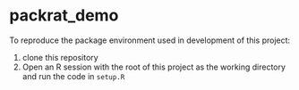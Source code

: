 # packrat_demo

To reproduce the package environment used in development of this project:

1. clone this repository
2. Open an R session with the root of this project as the working directory and run the code in `setup.R`
